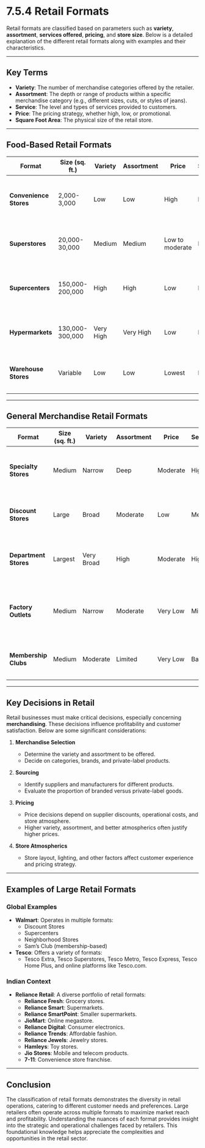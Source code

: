 # 7.5.4 Retail Formats

Retail formats are classified based on parameters such as **variety**, **assortment**, **services offered**, **pricing**, and **store size**. Below is a detailed explanation of the different retail formats along with examples and their characteristics.

---

## **Key Terms**
- **Variety**: The number of merchandise categories offered by the retailer.
- **Assortment**: The depth or range of products within a specific merchandise category (e.g., different sizes, cuts, or styles of jeans).
- **Service**: The level and types of services provided to customers.
- **Price**: The pricing strategy, whether high, low, or promotional.
- **Square Foot Area**: The physical size of the retail store.

---

## **Food-Based Retail Formats**
| Format            | Size (sq. ft.)      | Variety  | Assortment  | Price            | Services | Characteristics                                                                 |
|--------------------|---------------------|----------|-------------|------------------|----------|---------------------------------------------------------------------------------|
| **Convenience Stores** | 2,000-3,000         | Low      | Low         | High             | Minimal  | Small stores offering essential items, often located in residential areas.      |
| **Superstores**     | 20,000-30,000       | Medium   | Medium      | Low to moderate  | Basic    | Primarily food-focused, offering everyday low prices.                           |
| **Supercenters**    | 150,000-200,000     | High     | High        | Low              | Medium   | Combination of food (30-50%) and general merchandise; 150,000+ SKUs.            |
| **Hypermarkets**    | 130,000-300,000     | Very High| Very High   | Low              | Medium   | Focus on bulk sales, 60-70% food items, and a larger product mix.               |
| **Warehouse Stores**| Variable           | Low      | Low         | Lowest           | Minimal  | Bare-bones operations with bulk goods and limited facilities or frills.         |

---

## **General Merchandise Retail Formats**
| Format            | Size (sq. ft.)      | Variety       | Assortment | Price        | Services    | Characteristics                                                               |
|--------------------|---------------------|---------------|------------|--------------|-------------|-------------------------------------------------------------------------------|
| **Specialty Stores** | Medium             | Narrow        | Deep       | Moderate     | High         | Focus on a specific category like fashion, electronics, or books.             |
| **Discount Stores**  | Large              | Broad         | Moderate   | Low          | Medium       | Offer lower prices on a wide range of general merchandise.                    |
| **Department Stores**| Largest            | Very Broad    | High       | Moderate     | High         | Divided into sections offering varied categories like clothing, home goods.   |
| **Factory Outlets**  | Medium             | Narrow        | Moderate   | Very Low     | Minimal      | Sell manufacturer’s surplus goods or off-season items at discounted prices.   |
| **Membership Clubs** | Medium             | Moderate      | Limited    | Very Low     | Basic        | Access limited to members; bulk goods sold at significantly lower prices.     |

---

## **Key Decisions in Retail**
Retail businesses must make critical decisions, especially concerning **merchandising**. These decisions influence profitability and customer satisfaction. Below are some significant considerations:

1. **Merchandise Selection**
   - Determine the variety and assortment to be offered.
   - Decide on categories, brands, and private-label products.

2. **Sourcing**
   - Identify suppliers and manufacturers for different products.
   - Evaluate the proportion of branded versus private-label goods.

3. **Pricing**
   - Price decisions depend on supplier discounts, operational costs, and store atmosphere.
   - Higher variety, assortment, and better atmospherics often justify higher prices.

4. **Store Atmospherics**
   - Store layout, lighting, and other factors affect customer experience and pricing strategy.

---

## **Examples of Large Retail Formats**
### **Global Examples**
- **Walmart**: Operates in multiple formats:
  - Discount Stores
  - Supercenters
  - Neighborhood Stores
  - Sam’s Club (membership-based)
- **Tesco**: Offers a variety of formats:
  - Tesco Extra, Tesco Superstores, Tesco Metro, Tesco Express, Tesco Home Plus, and online platforms like Tesco.com.

### **Indian Context**
- **Reliance Retail**: A diverse portfolio of retail formats:
  - **Reliance Fresh**: Grocery stores.
  - **Reliance Smart**: Supermarkets.
  - **Reliance SmartPoint**: Smaller supermarkets.
  - **JioMart**: Online megastore.
  - **Reliance Digital**: Consumer electronics.
  - **Reliance Trends**: Affordable fashion.
  - **Reliance Jewels**: Jewelry stores.
  - **Hamleys**: Toy stores.
  - **Jio Stores**: Mobile and telecom products.
  - **7-11**: Convenience store franchise.

---

## **Conclusion**
The classification of retail formats demonstrates the diversity in retail operations, catering to different customer needs and preferences. Large retailers often operate across multiple formats to maximize market reach and profitability. Understanding the nuances of each format provides insight into the strategic and operational challenges faced by retailers. This foundational knowledge helps appreciate the complexities and opportunities in the retail sector.
